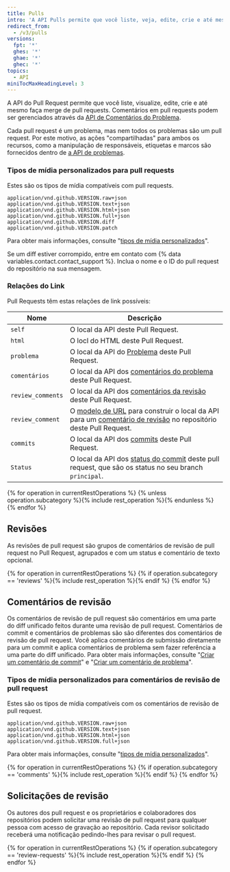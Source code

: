 ```yaml
---
title: Pulls
intro: 'A API Pulls permite que você liste, veja, edite, crie e até mesmo faça merge de pull requests.'
redirect_from:
  - /v3/pulls
versions:
  fpt: '*'
  ghes: '*'
  ghae: '*'
  ghec: '*'
topics:
  - API
miniTocMaxHeadingLevel: 3
---
```


A API do Pull Request permite que você liste, visualize, edite, crie e até mesmo faça merge de pull requests. Comentários em pull requests podem ser gerenciados através da [API de Comentários do Problema](/rest/reference/issues#comments).

Cada pull request é um problema, mas nem todos os problemas são um pull request. Por este motivo, as ações "compartilhadas" para ambos os recursos, como a manipulação de responsáveis, etiquetas e marcos são fornecidos dentro de [a API de problemas](/rest/reference/issues).

### Tipos de mídia personalizados para pull requests

Estes são os tipos de mídia compatíveis com pull requests.

    application/vnd.github.VERSION.raw+json
    application/vnd.github.VERSION.text+json
    application/vnd.github.VERSION.html+json
    application/vnd.github.VERSION.full+json
    application/vnd.github.VERSION.diff
    application/vnd.github.VERSION.patch

Para obter mais informações, consulte "[tipos de mídia personalizados](/rest/overview/media-types)".

Se um diff estiver corrompido, entre em contato com {% data variables.contact.contact_support %}. Inclua o nome e o ID do pull request do repositório na sua mensagem.

### Relações do Link

Pull Requests têm estas relações de link possíveis:

| Nome              | Descrição                                                                                                                                                            |
| ----------------- | -------------------------------------------------------------------------------------------------------------------------------------------------------------------- |
| `self`            | O local da API deste Pull Request.                                                                                                                                   |
| `html`            | O locl do HTML deste Pull Request.                                                                                                                                   |
| `problema`        | O local da API do [Problema](/rest/reference/issues) deste Pull Request.                                                                                             |
| `comentários`     | O local da API dos [comentários do problema](/rest/reference/issues#comments) deste Pull Request.                                                                    |
| `review_comments` | O local da API dos [comentários da revisão](/rest/reference/pulls#comments) deste Pull Request.                                                                      |
| `review_comment`  | O [modelo de URL](/rest#hypermedia) para construir o local da API para um [comentário de revisão](/rest/reference/pulls#comments) no repositório deste Pull Request. |
| `commits`         | O local da API dos [commits](#list-commits-on-a-pull-request) deste Pull Request.                                                                                    |
| `Status`          | O local da API dos [status do commit](/rest/reference/commits#commit-statuses) deste pull request, que são os status no seu branch `principal`.                      |

{% for operation in currentRestOperations %}
  {% unless operation.subcategory %}{% include rest_operation %}{% endunless %}
{% endfor %}

## Revisões

As revisões de pull request são grupos de comentários de revisão de pull request no Pull Request, agrupados e com um status e comentário de texto opcional.

{% for operation in currentRestOperations %}
  {% if operation.subcategory == 'reviews' %}{% include rest_operation %}{% endif %}
{% endfor %}

## Comentários de revisão

Os comentários de revisão de pull request são comentários em uma parte do diff unificado feitos durante uma revisão de pull request. Comentários de commit e comentários de problemas são são diferentes dos comentários de revisão de pull request. Você aplica comentários de submissão diretamente para um commit e aplica comentários de problema sem fazer referência a uma parte do diff unificado. Para obter mais informações, consulte "[Criar um comentário de commit](/rest/reference/commits#create-a-commit-comment)" e "[Criar um comentário de problema](/rest/reference/issues#create-an-issue-comment)".

### Tipos de mídia personalizados para comentários de revisão de pull request

Estes são os tipos de mídia compatíveis com os comentários de revisão de pull request.

    application/vnd.github.VERSION.raw+json
    application/vnd.github.VERSION.text+json
    application/vnd.github.VERSION.html+json
    application/vnd.github.VERSION.full+json

Para obter mais informações, consulte "[tipos de mídia personalizados](/rest/overview/media-types)".

{% for operation in currentRestOperations %}
  {% if operation.subcategory == 'comments' %}{% include rest_operation %}{% endif %}
{% endfor %}

## Solicitações de revisão

Os autores dos pull request e os proprietários e colaboradores dos repositórios podem solicitar uma revisão de pull request para qualquer pessoa com acesso de gravação ao repositório. Cada revisor solicitado receberá uma notificação pedindo-lhes para revisar o pull request.

{% for operation in currentRestOperations %}
  {% if operation.subcategory == 'review-requests' %}{% include rest_operation %}{% endif %}
{% endfor %}
